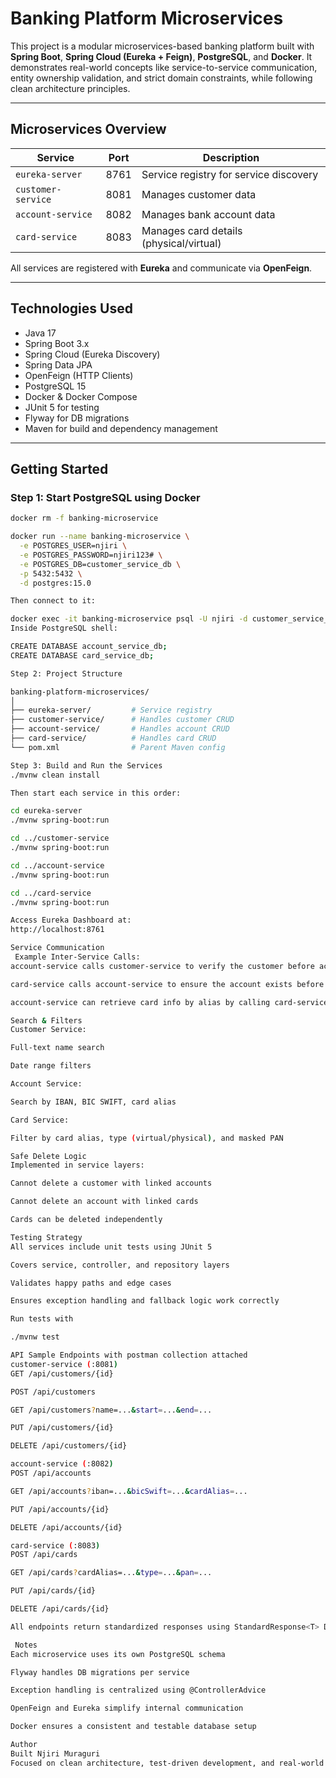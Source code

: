 #  Banking Platform Microservices

This project is a modular microservices-based banking platform built with **Spring Boot**, **Spring Cloud (Eureka + Feign)**, **PostgreSQL**, and **Docker**. It demonstrates real-world concepts like service-to-service communication, entity ownership validation, and strict domain constraints, while following clean architecture principles.

---

## Microservices Overview

| Service            | Port  | Description                                |
|--------------------|-------|--------------------------------------------|
| `eureka-server`    | 8761  | Service registry for service discovery      |
| `customer-service` | 8081  | Manages customer data                       |
| `account-service`  | 8082  | Manages bank account data                   |
| `card-service`     | 8083  | Manages card details (physical/virtual)     |

All services are registered with **Eureka** and communicate via **OpenFeign**.

---

## Technologies Used

- Java 17
- Spring Boot 3.x
- Spring Cloud (Eureka Discovery)
- Spring Data JPA
- OpenFeign (HTTP Clients)
- PostgreSQL 15
- Docker & Docker Compose
- JUnit 5 for testing
- Flyway for DB migrations
- Maven for build and dependency management

---

## Getting Started

###  Step 1: Start PostgreSQL using Docker

```bash
docker rm -f banking-microservice

docker run --name banking-microservice \
  -e POSTGRES_USER=njiri \
  -e POSTGRES_PASSWORD=njiri123# \
  -e POSTGRES_DB=customer_service_db \
  -p 5432:5432 \
  -d postgres:15.0

Then connect to it:

docker exec -it banking-microservice psql -U njiri -d customer_service_db
Inside PostgreSQL shell:

CREATE DATABASE account_service_db;
CREATE DATABASE card_service_db;

Step 2: Project Structure

banking-platform-microservices/
│
├── eureka-server/         # Service registry
├── customer-service/      # Handles customer CRUD
├── account-service/       # Handles account CRUD
├── card-service/          # Handles card CRUD
└── pom.xml                # Parent Maven config

Step 3: Build and Run the Services
./mvnw clean install

Then start each service in this order:

cd eureka-server
./mvnw spring-boot:run

cd ../customer-service
./mvnw spring-boot:run

cd ../account-service
./mvnw spring-boot:run

cd ../card-service
./mvnw spring-boot:run

Access Eureka Dashboard at:
http://localhost:8761

Service Communication
 Example Inter-Service Calls:
account-service calls customer-service to verify the customer before account creation.

card-service calls account-service to ensure the account exists before card creation.

account-service can retrieve card info by alias by calling card-service.

Search & Filters
Customer Service:

Full-text name search

Date range filters

Account Service:

Search by IBAN, BIC SWIFT, card alias

Card Service:

Filter by card alias, type (virtual/physical), and masked PAN

Safe Delete Logic
Implemented in service layers:

Cannot delete a customer with linked accounts

Cannot delete an account with linked cards

Cards can be deleted independently

Testing Strategy
All services include unit tests using JUnit 5

Covers service, controller, and repository layers

Validates happy paths and edge cases

Ensures exception handling and fallback logic work correctly

Run tests with

./mvnw test

API Sample Endpoints with postman collection attached
customer-service (:8081)
GET /api/customers/{id}

POST /api/customers

GET /api/customers?name=...&start=...&end=...

PUT /api/customers/{id}

DELETE /api/customers/{id}

account-service (:8082)
POST /api/accounts

GET /api/accounts?iban=...&bicSwift=...&cardAlias=...

PUT /api/accounts/{id}

DELETE /api/accounts/{id}

card-service (:8083)
POST /api/cards

GET /api/cards?cardAlias=...&type=...&pan=...

PUT /api/cards/{id}

DELETE /api/cards/{id}

All endpoints return standardized responses using StandardResponse<T> DTO.

 Notes
Each microservice uses its own PostgreSQL schema

Flyway handles DB migrations per service

Exception handling is centralized using @ControllerAdvice

OpenFeign and Eureka simplify internal communication

Docker ensures a consistent and testable database setup

Author
Built Njiri Muraguri
Focused on clean architecture, test-driven development, and real-world problem solving.

